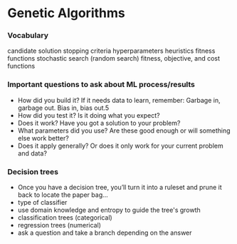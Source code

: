 # Genetic Algorithms

### Vocabulary
candidate solution
stopping criteria
hyperparameters
heuristics
fitness functions
stochastic search (random search)
fitness, objective, and cost functions

### Important questions to ask about ML process/results
- How did you build it? If it needs data to learn, remember: Garbage in, garbage out. Bias in, bias out.5
- How did you test it? Is it doing what you expect?
- Does it work? Have you got a solution to your problem?
- What parameters did you use? Are these good enough or will something else work better?
- Does it apply generally? Or does it only work for your current problem and data?

### Decision trees
- Once you have a decision tree, you’ll turn it into a ruleset and prune it back to locate the paper bag...
- type of classifier
- use domain knowledge and entropy to guide the tree's growth
- classification trees (categorical)
- regression trees (numerical)
- ask a question and take a branch depending on the answer
